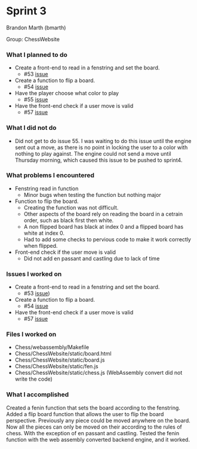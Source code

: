 # Sprint 3

Brandon Marth (bmarth) 

Group: ChessWebsite

### What I planned to do
- Create a front-end to read in a fenstring and set the board.
    * #53 [issue](https://github.com/utk-cs340-fall22/Chess/issues/53)
- Create a function to flip a board.
    * #54 [issue](https://github.com/utk-cs340-fall22/Chess/issues/54)
- Have the player choose what color to play
    * #55 [issue](https://github.com/utk-cs340-fall22/Chess/issues/55)
- Have the front-end check if a user move is valid
    * #57 [issue](https://github.com/utk-cs340-fall22/Chess/issues/57)

### What I did not do
- Did not get to do issue 55. I was waiting to do this issue until the engine sent out a move, as there is no point in locking the user to a color with nothing to play against. The engine could not send a move until Thursday morning, which caused this issue to be pushed to sprint4.

### What problems I encountered
- Fenstring read in function
    * Minor bugs when testing the function but nothing major
- Function to flip the board.
    * Creating the function was not difficult.
    * Other aspects of the board rely on reading the board in a cetrain order, such as black first then white.
    * A non flipped board has black at index 0 and a flipped board has white at index 0.
    * Had to add some checks to pervious code to make it work correctly when flipped.
- Front-end check if the user move is valid
    * Did not add en passant and castling due to lack of time

### Issues I worked on
- Create a front-end to read in a fenstring and set the board.
    * #53 [issue](https://github.com/utk-cs340-fall22/Chess/issues/53))
- Create a function to flip a board.
    * #54 [issue](https://github.com/utk-cs340-fall22/Chess/issues/54)
- Have the front-end check if a user move is valid
    * #57 [issue](https://github.com/utk-cs340-fall22/Chess/issues/57)

### Files I worked on
- Chess/webassembly/Makefile
- Chess/ChessWebsite/static/board.html
- Chess/ChessWebsite/static/board.js
- Chess/ChessWebsite/static/fen.js
- Chess/ChessWebsite/static/chess.js (WebAssembly convert did not write the code)

### What I accomplished
Created a fenin function that sets the board according to the fenstring. Added a flip board function that allows the user to flip the board perspective. Previously any piece could be moved anywhere on the board. Now all the pieces can only be moved on their according to the rules of chess. With the exception of en passant and castling. Tested the fenin function with the web assembly converted backend engine, and it worked.